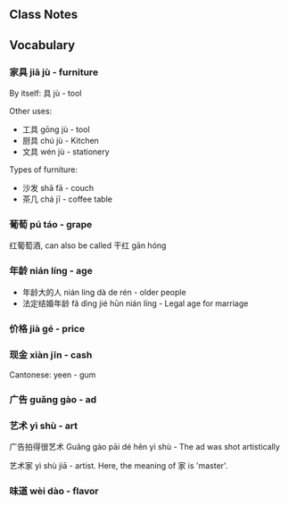 
## Class Notes

## Vocabulary

### 家具 jiā jù - furniture

By itself: 具 jù - tool

Other uses:
- 工具 gōng jù - tool
- 厨具 chú jù - Kitchen
- 文具 wén jù - stationery

Types of furniture:
- 沙发 shā fā - couch
- 茶几 chá jī - coffee table

### 葡萄 pú táo - grape

红葡萄酒, can also be called 干红 gān hóng

### 年龄 nián líng - age

- 年龄大的人 nián líng dà de rén - older people
- 法定结婚年龄 fǎ dìng jié hūn nián líng - Legal age for marriage

### 价格 jià gé - price

### 现金 xiàn jīn - cash

Cantonese: yeen - gum

### 广告 guǎng gào - ad

### 艺术 yì shù - art

广告拍得很艺术 Guǎng gào pāi dé hěn yì shù - The ad was shot artistically

艺术家 yì shù jiā - artist.  Here, the meaning of 家 is 'master'. 

### 味道 wèi dào - flavor

